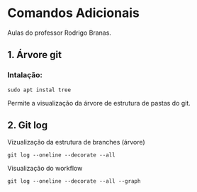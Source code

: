 # Comandos Adicionais  
Aulas do professor Rodrigo Branas.
## 1. Árvore git  
  
### Intalação:  
```sudo apt instal tree```  
  
Permite a visualização da árvore de estrutura de pastas do git.  

## 2. Git log  
  
Vizualização da estrutura de branches (árvore)  
  
```git log --oneline --decorate --all```  
  
Visualização do workflow  
  
```git log --oneline --decorate --all --graph```  
